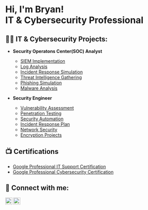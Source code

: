 <h1>Hi, I'm Bryan! <br/>IT</a> & Cybersecurity Professional</a> </a></h1>

<h2>👨‍💻 IT & Cybersecurity Projects:</h2>

- <b>Security Operatons Center(SOC) Analyst</b>

  - [SIEM Implementation](https://github.com/joshmadakor1/4chan-Image-Analysis-Middleware-C964) <b><i></b></i>
  - [Log Analysis](https://github.com/joshmadakor1/4chan-Image-Analysis-Middleware-C964) <b><i></b></i>
  - [Incident Response Simulation](https://github.com/joshmadakor1/4chan-Image-Analysis-Middleware-C964) <b><i></b></i>
  - [Threat Intelligence Gathering ](https://github.com/joshmadakor1/4chan-Image-Analysis-Middleware-C964) <b><i></b></i>
  - [Phishing Simulation](https://github.com/joshmadakor1/4chan-Image-Analysis-Middleware-C964) <b><i></b></i>
  - [Malware Analysis](https://github.com/joshmadakor1/4chan-Image-Analysis-Middleware-C964) <b><i></b></i>
- <b>Security Engineer</b>

  - [Vulnerability Assessment](https://github.com/joshmadakor1/4chan-Image-Analysis-Middleware-C964) <b><i></b></i>
  - [Penetration Testing](https://github.com/joshmadakor1/4chan-Image-Analysis-Middleware-C964) <b><i></b></i>
  - [Security Automation](https://github.com/joshmadakor1/4chan-Image-Analysis-Middleware-C964) <b><i></b></i>
  - [Incident Response Plan](https://github.com/joshmadakor1/4chan-Image-Analysis-Middleware-C964) <b><i></b></i>
  - [Network Security](https://github.com/joshmadakor1/4chan-Image-Analysis-Middleware-C964) <b><i></b></i>
  - [Encryption Projects](https://github.com/joshmadakor1/4chan-Image-Analysis-Middleware-C964) <b><i></b></i>


<h2>📺 Certifications</h2>

- [Google Professional IT Support Certification](https://www.youtube.com/watch?v=a83ASGn_V_s)
- [Google Professional Cybersecurity Certification](https://www.youtube.com/watch?v=uHy3oM7NnoU)

<h2> 🤳 Connect with me:</h2>

[<img align="left" alt="JoshMadakor | Twitter" width="22px" src="https://cdn.jsdelivr.net/npm/simple-icons@v3/icons/twitter.svg" />][twitter]
[<img align="left" alt="JoshMadakor | LinkedIn" width="22px" src="https://cdn.jsdelivr.net/npm/simple-icons@v3/icons/linkedin.svg" />][linkedin]

[twitter]: https://twitter.com/joshmadakor
[linkedin]: https://linkedin.com/in/joshmadakor

<!--
**joshmadakor1/joshmadakor1** is a ✨ _special_ ✨ repository because its `README.md` (this file) appears on your GitHub profile.

Here are some ideas to get you started:

- 🔭 I’m currently working on ...
- 🌱 I’m currently learning ...
- 👯 I’m looking to collaborate on ...
- 🤔 I’m looking for help with ...
- 💬 Ask me about ...
- 📫 How to reach me: ...
- 😄 Pronouns: ...
- ⚡ Fun fact: ...
-->

